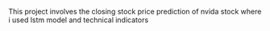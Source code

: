 This project involves the closing stock price prediction of nvida stock where i used lstm model and technical indicators
